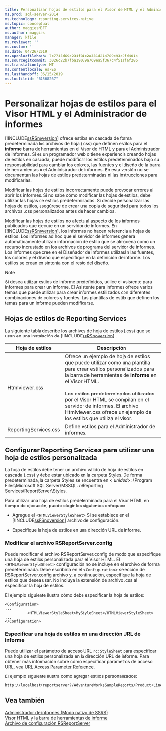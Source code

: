 ```yaml
---
title: Personalizar hojas de estilos para el Visor de HTML y el Administrador de informes | Microsoft Docs
ms.prod: sql-server-2014
ms.technology: reporting-services-native
ms.topic: conceptual
author: maggiesMSFT
ms.author: maggies
manager: kfile
ms.reviewer: ''
ms.custom: ''
ms.date: 04/26/2019
ms.openlocfilehash: 7c7745d69e234f81c2a331d214789e93e9fd4014
ms.sourcegitcommit: 3026c22b7fba19059a769ea5f367c4f51efaf286
ms.translationtype: MT
ms.contentlocale: es-ES
ms.lasthandoff: 06/15/2019
ms.locfileid: "64568267"
---
```

# <a name="customize-style-sheets-for-html-viewer-and-report-manager"></a>Personalizar hojas de estilos para el Visor HTML y el Administrador de informes
  [!INCLUDE[ssRSnoversion](../includes/ssrsnoversion-md.md)] ofrece estilos en cascada de forma predeterminada los archivos de hoja (.css) que definen estilos para el **informe** barra de herramientas en el Visor de HTML y para el Administrador de informes. Si es un programador web o tiene experiencia creando hojas de estilos en cascada, puede modificar los estilos predeterminados bajo su responsabilidad para cambiar los colores, las fuentes y el diseño de la barra de herramientas o el Administrador de informes. En esta versión no se documentan las hojas de estilos predeterminadas ni las instrucciones para modificarlas.  
  
 Modificar las hojas de estilos incorrectamente puede provocar errores al abrir los informes. Si no sabe cómo modificar las hojas de estilos, debe utilizar las hojas de estilos predeterminadas. Si decide personalizar las hojas de estilos, asegúrese de crear una copia de seguridad para todos los archivos .css personalizados antes de hacer cambios.  
  
 Modificar las hojas de estilos no afecta al aspecto de los informes publicados que ejecute en un servidor de informes. En [!INCLUDE[ssRSnoversion](../includes/ssrsnoversion-md.md)], los informes no hacen referencia a hojas de estilos. Los informes ad hoc que el servidor de informes genera automáticamente utilizan información de estilo que se almacena como un recurso incrustado en los archivos de programa del servidor de informes. Los informes que cree en el Diseñador de informes utilizarán las fuentes, los colores y el diseño que especifique en la definición de informe. Los estilos se crean en sintonía con el resto del diseño.  
  
> [!NOTE]  
>  Si desea utilizar estilos de informe predefinidos, utilice el Asistente para informes para crear un informe. El Asistente para informes ofrece varios temas que puede utilizar para crear informes estilizados con diferentes combinaciones de colores y fuentes. Las plantillas de estilo que definen los temas para un informe pueden modificarse.  
  
## <a name="reporting-services-style-sheets"></a>Hojas de estilos de Reporting Services  
 La siguiente tabla describe los archivos de hoja de estilos (.css) que se usan en una instalación de [!INCLUDE[ssRSnoversion](../includes/ssrsnoversion-md.md)] .  
  
|Hoja de estilos|Descripción|  
|-----------------|-----------------|  
|Htmlviewer.css|Ofrece un ejemplo de hoja de estilos que puede utilizar como una plantilla para crear estilos personalizados para la barra de herramientas de **informe** en el Visor HTML.<br /><br /> Los estilos predeterminados utilizados por el Visor HTML se compilan en el servidor de informes. El archivo Htmlviewer.css ofrece un ejemplo de los estilos que utiliza el visor.|  
|ReportingServices.css|Define estilos para el Administrador de informes.|  
  
## <a name="configuring-reporting-services-to-use-a-custom-style-sheet"></a>Configurar Reporting Services para utilizar una hoja de estilos personalizada  
 La hoja de estilos debe tener un archivo válido de hoja de estilos en cascada (.css) y debe estar ubicado en la carpeta Styles. De forma predeterminada, la carpeta Styles se encuentra en \< *unidad*>: \Program Files\Microsoft SQL Server\MSSQL. *n*\Reporting Services\ReportServer\Styles.  
  
 Para utilizar una hoja de estilos predeterminada para el Visor HTML en tiempo de ejecución, puede elegir los siguientes enfoques:  
  
-   Agregue el <`HTMLViewerStyleSheet`> Si se establece en el [!INCLUDE[ssRSnoversion](../includes/ssrsnoversion-md.md)] archivo de configuración.  
  
-   Especifique la hoja de estilos en una dirección URL de informe.  
  
### <a name="modifying-the-rsreportserverconfig-file"></a>Modificar el archivo RSReportServer.config  
 Puede modificar el archivo RSReportServer.config de modo que especifique una hoja de estilos personalizada para el Visor HTML. El <`HTMLViewerStyleSheet`> configuración no se incluye en el archivo de forma predeterminada. Debe escribirla en el <`Configuration`> selección de RSReportServer.config archivo y, a continuación, especifique la hoja de estilos que desea usar. No incluya la extensión de archivo .css al especificar la hoja de estilos.  
  
 El ejemplo siguiente ilustra cómo debe especificar la hoja de estilos:  
  
```  
<Configuration>  
...  
          <HTMLViewerStyleSheet>MyStyleSheet</HTMLViewerStyleSheet>  
...  
</Configuration>  
```  
  
### <a name="specifying-a-style-sheet-on-a-report-url"></a>Especificar una hoja de estilos en una dirección URL de informe  
 Puede utilizar el parámetro de acceso URL `rc:StyleSheet` para especificar una hoja de estilos personalizada en la dirección URL de informe. Para obtener más información sobre cómo especificar parámetros de acceso URL, vea [URL Access Parameter Reference](url-access-parameter-reference.md).  
  
 El ejemplo siguiente ilustra cómo agregar estilos personalizados:  
  
```  
http://localhost/reportserver?/AdventureWorksSampleReports/Product+Line+Sales&rs:Command=Render&rc:Stylesheet=MyStyleSheet  
```  
  
## <a name="see-also"></a>Vea también  
 [Administrador de informes &#40;Modo nativo de SSRS&#41;](../../2014/reporting-services/report-manager-ssrs-native-mode.md)   
 [Visor HTML y la barra de herramientas de informe](html-viewer-and-the-report-toolbar.md)   
 [Archivo de configuración RSReportServer](report-server/rsreportserver-config-configuration-file.md)  
  
  
